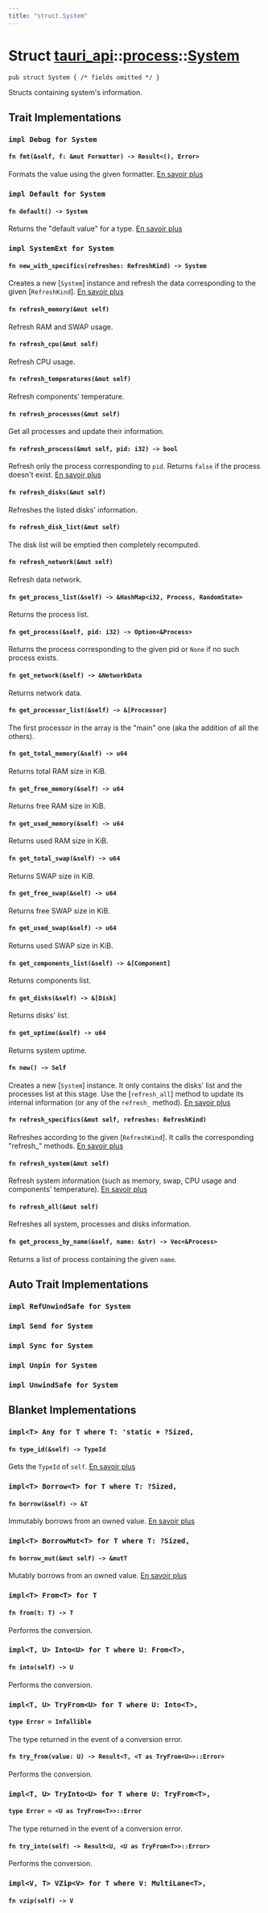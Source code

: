 ```yaml
---
title: "struct.System"
---
```


# Struct [tauri_api](/docs/api/rust/tauri_api/../index.html)::​[process](/docs/api/rust/tauri_api/index.html)::​[System](/docs/api/rust/tauri_api/)

    pub struct System { /* fields omitted */ }

Structs containing system's information.

## Trait Implementations

### `impl Debug for System`

#### `fn fmt(&self, f: &mut Formatter) -> Result<(), Error>`

Formats the value using the given formatter. [En savoir plus](https://doc.rust-lang.org/nightly/core/fmt/trait.Debug.html#tymethod.fmt)

### `impl Default for System`

#### `fn default() -> System`

Returns the "default value" for a type. [En savoir plus](https://doc.rust-lang.org/nightly/core/default/trait.Default.html#tymethod.default)

### `impl SystemExt for System`

#### `fn new_with_specifics(refreshes: RefreshKind) -> System`

Creates a new \[`System`] instance and refresh the data corresponding to the given \[`RefreshKind`]. [En savoir plus](/docs/api/rust/tauri_api/../../tauri_api/process/trait.SystemExt.html#tymethod.new_with_specifics)

#### `fn refresh_memory(&mut self)`

Refresh RAM and SWAP usage.

#### `fn refresh_cpu(&mut self)`

Refresh CPU usage.

#### `fn refresh_temperatures(&mut self)`

Refresh components' temperature.

#### `fn refresh_processes(&mut self)`

Get all processes and update their information.

#### `fn refresh_process(&mut self, pid: i32) -> bool`

Refresh only the process corresponding to `pid`. Returns `false` if the process doesn't exist. [En savoir plus](/docs/api/rust/tauri_api/../../tauri_api/process/trait.SystemExt.html#tymethod.refresh_process)

#### `fn refresh_disks(&mut self)`

Refreshes the listed disks' information.

#### `fn refresh_disk_list(&mut self)`

The disk list will be emptied then completely recomputed.

#### `fn refresh_network(&mut self)`

Refresh data network.

#### `fn get_process_list(&self) -> &HashMap<i32, Process, RandomState>`

Returns the process list.

#### `fn get_process(&self, pid: i32) -> Option<&Process>`

Returns the process corresponding to the given pid or `None` if no such process exists.

#### `fn get_network(&self) -> &NetworkData`

Returns network data.

#### `fn get_processor_list(&self) -> &[Processor]`

The first processor in the array is the "main" one (aka the addition of all the others).

#### `fn get_total_memory(&self) -> u64`

Returns total RAM size in KiB.

#### `fn get_free_memory(&self) -> u64`

Returns free RAM size in KiB.

#### `fn get_used_memory(&self) -> u64`

Returns used RAM size in KiB.

#### `fn get_total_swap(&self) -> u64`

Returns SWAP size in KiB.

#### `fn get_free_swap(&self) -> u64`

Returns free SWAP size in KiB.

#### `fn get_used_swap(&self) -> u64`

Returns used SWAP size in KiB.

#### `fn get_components_list(&self) -> &[Component]`

Returns components list.

#### `fn get_disks(&self) -> &[Disk]`

Returns disks' list.

#### `fn get_uptime(&self) -> u64`

Returns system uptime.

#### `fn new() -> Self`

Creates a new \[`System`] instance. It only contains the disks' list and the processes list at this stage. Use the \[`refresh_all`] method to update its internal information (or any of the `refresh_` method). [En savoir plus](/docs/api/rust/tauri_api/../../tauri_api/process/trait.SystemExt.html#method.new)

#### `fn refresh_specifics(&mut self, refreshes: RefreshKind)`

Refreshes according to the given \[`RefreshKind`]. It calls the corresponding "refresh\_" methods. [En savoir plus](/docs/api/rust/tauri_api/../../tauri_api/process/trait.SystemExt.html#method.refresh_specifics)

#### `fn refresh_system(&mut self)`

Refresh system information (such as memory, swap, CPU usage and components' temperature). [En savoir plus](/docs/api/rust/tauri_api/../../tauri_api/process/trait.SystemExt.html#method.refresh_system)

#### `fn refresh_all(&mut self)`

Refreshes all system, processes and disks information.

#### `fn get_process_by_name(&self, name: &str) -> Vec<&Process>`

Returns a list of process containing the given `name`.

## Auto Trait Implementations

### `impl RefUnwindSafe for System`

### `impl Send for System`

### `impl Sync for System`

### `impl Unpin for System`

### `impl UnwindSafe for System`

## Blanket Implementations

### `impl<T> Any for T where T: 'static + ?Sized,`

#### `fn type_id(&self) -> TypeId`

Gets the `TypeId` of `self`. [En savoir plus](https://doc.rust-lang.org/nightly/core/any/trait.Any.html#tymethod.type_id)

### `impl<T> Borrow<T> for T where T: ?Sized,`

#### `fn borrow(&self) -> &T`

Immutably borrows from an owned value. [En savoir plus](https://doc.rust-lang.org/nightly/core/borrow/trait.Borrow.html#tymethod.borrow)

### `impl<T> BorrowMut<T> for T where T: ?Sized,`

#### `fn borrow_mut(&mut self) -> &mutT`

Mutably borrows from an owned value. [En savoir plus](https://doc.rust-lang.org/nightly/core/borrow/trait.BorrowMut.html#tymethod.borrow_mut)

### `impl<T> From<T> for T`

#### `fn from(t: T) -> T`

Performs the conversion.

### `impl<T, U> Into<U> for T where U: From<T>,`

#### `fn into(self) -> U`

Performs the conversion.

### `impl<T, U> TryFrom<U> for T where U: Into<T>,`

#### `type Error = Infallible`

The type returned in the event of a conversion error.

#### `fn try_from(value: U) -> Result<T, <T as TryFrom<U>>::Error>`

Performs the conversion.

### `impl<T, U> TryInto<U> for T where U: TryFrom<T>,`

#### `type Error = <U as TryFrom<T>>::Error`

The type returned in the event of a conversion error.

#### `fn try_into(self) -> Result<U, <U as TryFrom<T>>::Error>`

Performs the conversion.

### `impl<V, T> VZip<V> for T where V: MultiLane<T>,`

#### `fn vzip(self) -> V`
